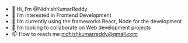 - 👋 Hi, I’m @NidhishKumarReddy
- 👀 I’m interested in Frontend Development
- 🌱 I’m currently using the frameworks React, Node for the development
- 💞️ I’m looking to collaborate on Web development projects
- 📫 How to reach me nidhishkumarreddy@gmail.com

<!---
NidhishKumarReddy/NidhishKumarReddy is a ✨ special ✨ repository because its `README.md` (this file) appears on your GitHub profile.
You can click the Preview link to take a look at your changes.
--->
